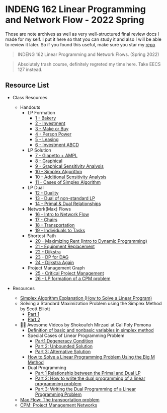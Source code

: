# INDENG 162 Linear Programming and Network Flow - 2022 Spring

Those are note archives as well as very well-structured final review docs I made for my self. I put it here so that you can study it and also I will be able to review it later. So if you found this useful, make sure you star my [repo](https://github.com/ToiletCommander/Opensourced-Study-Notes-Berkeley)

> INDENG 162 Linear Programming and Network Flows. (Spring 2022)

> Absolutely trash course, definitely regreted my time here. Take EECS 127 instead.

## Resource List

- Class Resources
  - Handouts
    - LP Formation
      - [1 - Bakery](Handouts/Handout%201%20-%20Bakery%20with%20Solutions.pdf)
      - [2 - Investment](Handouts/Handout%202-InvestmentWithSolution.pdf)
      - [3 - Make or Buy](Handouts/Handout%203-Make-or-Buy%20Solutions.pdf)
      - [4 - Person Power](Handouts/Handout%204-Personpower%20Solutions.pdf)
      - [5 - Leasing](Handouts/Handout%205-Leasing%20Solutions.pdf)
      - [6 - Investment ABCD](Handouts/Handout%206%20-%20Investment%20ABCD%20with%20Solutions.pdf)
    - LP Solution
      - [7 - Giapetto + AMPL](Handouts/Handout%207%20-%20Giapetto%20w%20AMPL.pdf)
      - [8 - Graphical](Handouts/Handout%208%20-%20graphical.pdf)
      - [9 - Graphical Sensitivity Analysis](Handouts/Handout%209%20-%20graphical%20sensitivity%20analysis-lecture%20notes2022.pdf)
      - [10 - Simplex Algorithm](Handouts/Handout%2010%20-%20Simplex%20Algorithm.pdf)
      - [10 - Additional Sensitivity Analysis](Handouts/Handout%2010%20-%20Sensitivity%20Solutions.pdf)
      - [11 - Cases of Simplex Algorithm](Handouts/Handout%2011%20-%20Cases%20of%20Simplex%20Method.pdf)
    - LP Dual
      - [12 - Duality](Handouts/Handout%2012%20-%20Duality%20with%20Solutions.pdf)
      - [13 - Dual of non-standard LP](Handouts/Handout%2013%20-%20Dual%20of%20non-standard%20form.pdf)
      - [14 - Primal & Dual Relationships](Handouts/Handout%2014%20-%20Primal%20Dual%20Relationships.pdf)
    - Network(Max) Flows
      - [16 - Intro to Network Flow](Handouts/Handout%2016%20-%20Intro%20to%20Network%20Flows.pdf)
      - [17 - Chairs](Handouts/Handout%2017%20-%20Chairs%20Problem.pdf)
      - [18 - Transportation](Handouts/Handout%2018%20-%20Transportation%20.pdf)
      - [19 - Individuals to Tasks](Handouts/Handout%2019%20-%20individuals2tasks-S22.pdf)
    - Shortest Path
      - [20 - Maximizing Rent (Intro to Dynamic Programming)](Handouts/Handout%2020%20-%20Maximizing%20Rent.pdf)
      - [21 - Equipment Replacement](Handouts/Handout%2021%20-%20Equipment%20Replacement.pdf)
      - [22 - Dijkstra](Handouts/Handout%2022%20-%20SP_Dijkstra.pdf)
      - [23 - DP for DAG](Handouts/Handout%2023%20-%20Dynamic_Programming_for_DAG.pdf)
      - [24 - Dijkstra Again](Handouts/Handout%2024%20-%20Dijkstra%20for%20discussion.pdf)
    - Project Management Graph
      - [25 - Critical Project Management](Handouts/Handout%2025%20-%20Critical%20Project%20Management.pdf)
      - [26 - LP formation of a CPM problem](Handouts/Handout%2026%20-%20LP_PM%20(Solution).pdf)

- Resources
  - [Simplex Algorithm Explanation (How to Solve a Linear Program)](https://youtu.be/RO5477EKlXE)
  - Solving a Standard Maximization Problem using the Simplex Method by Scott Elliott
    - [Part 1](https://youtu.be/iwDiG2mR6FM)
    - [Part 2](https://youtu.be/woJAb5EgjtI)
  - 🐂🍺 Awesome Videos by Shokoufeh Mirzaei at Cal Poly Pomona
    - [Definition of basic and nonbasic variables in simplex method](https://youtu.be/KqCrhDVLdOI)
    - Special Cases of Linear Programming Problem
      - [Part1:Degeneracy Condition](https://youtu.be/pVWsXZh81IU)
      - [Part 2: Unbounded Solution](https://youtu.be/pVycyspicg4)
      - [Part 3: Alternative Solution](https://youtu.be/ikMz8JOyOe0)
    - [How to Solve a Linear Programming Problem Using the Big M Method](https://youtu.be/Y7MM8IbReMY)
    - Dual Programming
      - [Part 1 Relationship between the Primal and Dual LP](https://youtu.be/yU8updOR87c)
      - [Part 2: How to write the dual programming of a linear programming problem](https://youtu.be/MWwnk9XIQ0Q)
      - [Part 3: Writing the Dual Programming of a Linear Programming Problem](https://youtu.be/wVnr1HhUCT0)
  - [Max Flow: The transportation problem](https://youtu.be/ybrWI_nERsk)
  - [CPM: Project Management Networks](https://youtu.be/G6EeJbRMSxE)